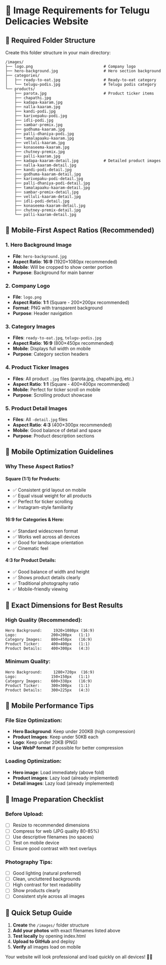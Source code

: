 # 📸 Image Requirements for Telugu Delicacies Website

## 📁 **Required Folder Structure**
Create this folder structure in your main directory:

```
/images/
├── logo.png                               # Company logo
├── hero-background.jpg                    # Hero section background
├── categories/
│   ├── ready-to-eat.jpg                   # Ready-to-eat category
│   └── telugu-podis.jpg                   # Telugu podis category
└── products/
    ├── parota.jpg                         # Product ticker items
    ├── chapathi.jpg
    ├── kadapa-kaaram.jpg
    ├── nalla-kaaram.jpg
    ├── kandi-podi.jpg
    ├── karivepaku-podi.jpg
    ├── idli-podi.jpg
    ├── sambar-premix.jpg
    ├── godhuma-kaaram.jpg
    ├── palli-dhaniya-podi.jpg
    ├── tamalapaaku-kaaram.jpg
    ├── velluli-kaaram.jpg
    ├── konaseema-kaaram.jpg
    ├── chutney-premix.jpg
    ├── palli-kaaram.jpg
    ├── kadapa-kaaram-detail.jpg           # Detailed product images
    ├── nalla-kaaram-detail.jpg
    ├── kandi-podi-detail.jpg
    ├── godhuma-kaaram-detail.jpg
    ├── karivepaku-podi-detail.jpg
    ├── palli-dhaniya-podi-detail.jpg
    ├── tamalapaaku-kaaram-detail.jpg
    ├── sambar-premix-detail.jpg
    ├── velluli-kaaram-detail.jpg
    ├── idli-podi-detail.jpg
    ├── konaseema-kaaram-detail.jpg
    ├── chutney-premix-detail.jpg
    └── palli-kaaram-detail.jpg
```

## 📱 **Mobile-First Aspect Ratios (Recommended)**

### **1. Hero Background Image**
- **File**: `hero-background.jpg`
- **Aspect Ratio**: **16:9** (1920×1080px recommended)
- **Mobile**: Will be cropped to show center portion
- **Purpose**: Background for main banner

### **2. Company Logo**
- **File**: `logo.png`
- **Aspect Ratio**: **1:1** (Square - 200×200px recommended)
- **Format**: PNG with transparent background
- **Purpose**: Header navigation

### **3. Category Images**
- **Files**: `ready-to-eat.jpg`, `telugu-podis.jpg`
- **Aspect Ratio**: **16:9** (800×450px recommended)
- **Mobile**: Displays full width on mobile
- **Purpose**: Category section headers

### **4. Product Ticker Images**
- **Files**: All product `.jpg` files (parota.jpg, chapathi.jpg, etc.)
- **Aspect Ratio**: **1:1** (Square - 400×400px recommended)
- **Mobile**: Perfect for ticker scroll on mobile
- **Purpose**: Scrolling product showcase

### **5. Product Detail Images**
- **Files**: All `-detail.jpg` files
- **Aspect Ratio**: **4:3** (400×300px recommended)
- **Mobile**: Good balance of detail and space
- **Purpose**: Product description sections

## 🎯 **Mobile Optimization Guidelines**

### **Why These Aspect Ratios?**

#### **Square (1:1) for Products:**
- ✅ Consistent grid layout on mobile
- ✅ Equal visual weight for all products
- ✅ Perfect for ticker scrolling
- ✅ Instagram-style familiarity

#### **16:9 for Categories & Hero:**
- ✅ Standard widescreen format
- ✅ Works well across all devices
- ✅ Good for landscape orientation
- ✅ Cinematic feel

#### **4:3 for Product Details:**
- ✅ Good balance of width and height
- ✅ Shows product details clearly
- ✅ Traditional photography ratio
- ✅ Mobile-friendly viewing

## 📐 **Exact Dimensions for Best Results**

### **High Quality (Recommended):**
```
Hero Background:     1920×1080px (16:9)
Logo:               200×200px   (1:1)
Category Images:    800×450px   (16:9)
Product Ticker:     400×400px   (1:1)
Product Details:    400×300px   (4:3)
```

### **Minimum Quality:**
```
Hero Background:     1280×720px  (16:9)
Logo:               150×150px   (1:1)
Category Images:    600×338px   (16:9)
Product Ticker:     300×300px   (1:1)
Product Details:    300×225px   (4:3)
```

## 📱 **Mobile Performance Tips**

### **File Size Optimization:**
- **Hero Background**: Keep under 200KB (high compression)
- **Product Images**: Keep under 50KB each
- **Logo**: Keep under 20KB (PNG)
- **Use WebP format** if possible for better compression

### **Loading Optimization:**
- **Hero image**: Load immediately (above fold)
- **Product images**: Lazy load (already implemented)
- **Detail images**: Lazy load (already implemented)

## 🔧 **Image Preparation Checklist**

### **Before Upload:**
- [ ] Resize to recommended dimensions
- [ ] Compress for web (JPG quality 80-85%)
- [ ] Use descriptive filenames (no spaces)
- [ ] Test on mobile device
- [ ] Ensure good contrast with text overlays

### **Photography Tips:**
- [ ] Good lighting (natural preferred)
- [ ] Clean, uncluttered backgrounds
- [ ] High contrast for text readability
- [ ] Show products clearly
- [ ] Consistent style across all images

## 🚀 **Quick Setup Guide**

1. **Create** the `/images/` folder structure
2. **Add your photos** with exact filenames listed above
3. **Test locally** by opening index.html
4. **Upload to GitHub** and deploy
5. **Verify** all images load on mobile

Your website will look professional and load quickly on all devices! 📱✨

